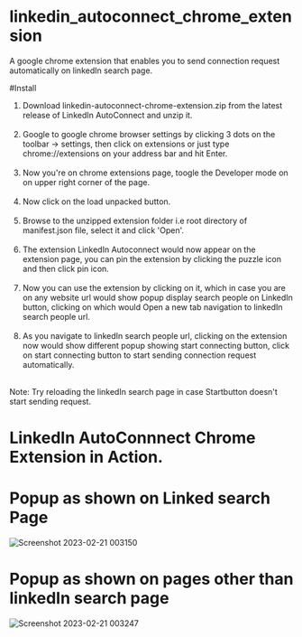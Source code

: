# linkedin_autoconnect_chrome_extension
A google chrome extension that enables you to send connection request automatically on linkedIn search page.


#Install

1. Download linkedin-autoconnect-chrome-extension.zip from the latest release of LinkedIn AutoConnect and unzip it.<br/><br/>
2. Google to google chrome browser settings by clicking 3 dots on the toolbar -> settings, then click on extensions or just type chrome://extensions on your address bar    and hit Enter.<br/><br/>
3. Now you're on chrome extensions page, toogle the Developer mode on on upper right corner of the page.<br/><br/>
4. Now click on the load unpacked button.<br/><br/>
5. Browse to the unzipped extension folder i.e root directory of manifest.json file, select it and click 'Open'.<br/><br/>
6. The extension  LinkedIn Autoconnect would now appear on the extension page, you can pin the extension by clicking the puzzle icon and then click pin icon.<br/><br/>
7. Now you can use the extension by clicking on it, which in case you are on any website url would show popup display search people on LinkedIn button, clicking on which    would Open a new tab navigation to linkedIn search people url.<br/><br/>
8. As you navigate to linkedIn search people url, clicking on the extension now would show different popup showing start connecting button, click on start connecting        button to start sending connection request automatically.<br/><br/>

Note: Try reloading the linkedIn search page in case Startbutton doesn't start sending request. 

# LinkedIn AutoConnnect Chrome Extension in Action.




# Popup as shown on Linked search Page
![Screenshot 2023-02-21 003150](https://user-images.githubusercontent.com/37264147/220187291-4554c49f-bdb0-4ab6-a7fe-10a0f8d97e8e.jpg)

# Popup as shown on pages other than linkedIn search page
![Screenshot 2023-02-21 003247](https://user-images.githubusercontent.com/37264147/220187451-169f13ab-c9b9-4e84-bb5d-7c1efede9297.jpg)

